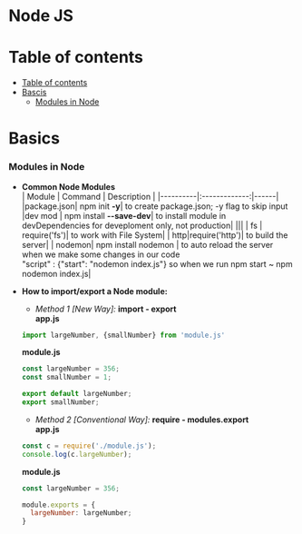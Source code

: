 # Node JS

# Table of contents

- [Table of contents](#table-of-contents)
- [Bascis](#basics)
  - [Modules in Node](#modules-in-node)

# Basics
### Modules in Node
-  **Common Node Modules** <br/>
    | Module   |      Command      |  Description |
    |----------|:-------------:|------|
    |package.json| npm init **-y**| to create package.json; -y flag to skip input
    |dev mod | npm install <module-name> **--save-dev**| to install module in devDependencies for deveploment only, not production|
    |||
    | fs | require('fs')| to work with File System|
    | http|require('http')| to build the server|
    | nodemon| npm install nodemon | to auto reload the server when we make some changes in our code <br> "script" : {"start": "nodemon index.js"} so when we run npm start ~ npm nodemon index.js|
    
-  **How to import/export a Node module:** <br/>
    - *Method 1 [New Way]:* **import - export**<br/>
    **app.js**
    ```JavaScript
    import largeNumber, {smallNumber} from 'module.js'
    ```
    **module.js**
    ```JavaScript
    const largeNumber = 356;
    const smallNumber = 1;

    export default largeNumber;
    export smallNumber;
    ```
    - *Method 2 [Conventional Way]:* **require - modules.export**<br/>
    **app.js**
    ```JavaScript
    const c = require('./module.js');
    console.log(c.largeNumber);
    ```
    **module.js**
    ```JavaScript
    const largeNumber = 356;

    module.exports = {
      largeNumber: largeNumber;
    }
    ```
